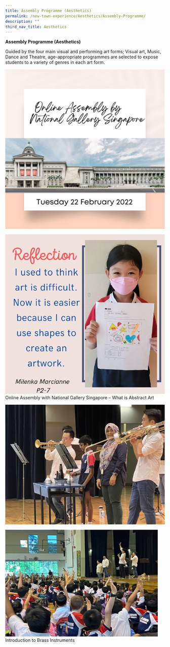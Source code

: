 ```yaml
---
title: Assembly Programme (Aesthetics)
permalink: /new-town-experience/Aesthetics/Assembly-Programme/
description: ""
third_nav_title: Aesthetics
---
```


**Assembly Programme (Aesthetics)**

Guided by the four main visual and performing art forms; Visual art, Music, Dance and Theatre, age-appropriate programmes are selected to expose students to a variety of genres in each art form. 

![](/images/Art%20and%20Music/Assembly%20Programme/Assembly%20Programme%203%20(Cover).jpg)

![](/images/Art%20and%20Music/Assembly%20Programme/Assembly%20Programme%206%20Milenka%20Marcianne%20P2-7.png)
Online Assembly with National Gallery Singapore – What is Abstract Art

![](/images/Art%20and%20Music/Assembly%20Programme%20%201%20-%20Introduction%20to%20Brass%20instruments.jpg)

![](/images/Art%20and%20Music/Introduction%20to%20Brass%20Instruments%201.jpg)
Introduction to Brass Instruments
